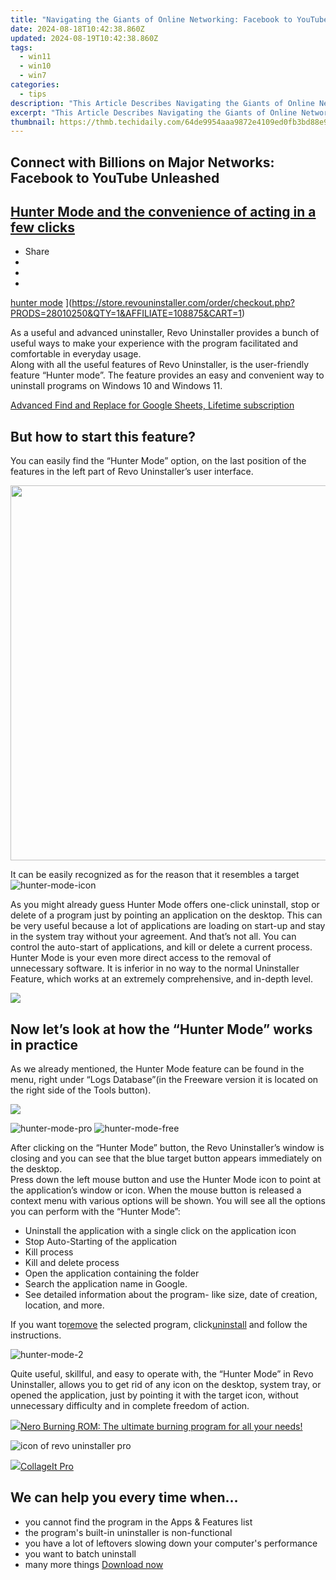 ```yaml
---
title: "Navigating the Giants of Online Networking: Facebook to YouTube Journey"
date: 2024-08-18T10:42:38.860Z
updated: 2024-08-19T10:42:38.860Z
tags:
  - win11
  - win10
  - win7
categories:
  - tips
description: "This Article Describes Navigating the Giants of Online Networking: Facebook to YouTube Journey"
excerpt: "This Article Describes Navigating the Giants of Online Networking: Facebook to YouTube Journey"
thumbnail: https://thmb.techidaily.com/64de9954aaa9872e4109ed0fb3bd88e929af8b2024c5f17c9a376420ca579cf7.jpg
---
```


## Connect with Billions on Major Networks: Facebook to YouTube Unleashed

## [Hunter Mode and the convenience of acting in a few clicks](https://store.revouninstaller.com/order/checkout.php?PRODS=28010250&QTY=1&AFFILIATE=108875&CART=1)

* Share
* [](http://www.facebook.com/share.php?u=https://www.revouninstaller.com/blog/the-convenience-of-using-hunter-mode/&title=Hunter+Mode+and+the+convenience+of+acting+in+a+few+clicks)
* [](https://twitter.com/intent/tweet?text=Hunter+Mode+and+the+convenience+of+acting+in+a+few+clicks&url=https://www.revouninstaller.com/blog/the-convenience-of-using-hunter-mode/ "Click to share on Twitter")
* [](https://store.revouninstaller.com/order/checkout.php?PRODS=28010250&QTY=1&AFFILIATE=108875&CART=1)

[hunter mode](https://f057a20f961f56a72089-b74530d2d26278124f446233f95622ef.ssl.cf1.rackcdn.com/site/blog/hunter-mode/cover.jpg) ](https://store.revouninstaller.com/order/checkout.php?PRODS=28010250&QTY=1&AFFILIATE=108875&CART=1)

 As a useful and advanced uninstaller, Revo Uninstaller provides a bunch of useful ways to make your experience with the program facilitated and comfortable in everyday usage.  
 Along with all the useful features of Revo Uninstaller, is the user-friendly feature “Hunter mode”. The feature provides an easy and convenient way to uninstall programs on Windows 10 and Windows 11.

<!-- affiliate ads begin -->
<a href="https://secure.2checkout.com/order/checkout.php?PRODS=4729642&QTY=1&AFFILIATE=108875&CART=1">Advanced Find and Replace for Google Sheets, Lifetime subscription</a>
<!-- affiliate ads end -->
## But how to start this feature?

 You can easily find the “Hunter Mode” option, on the last position of the features in the left part of Revo Uninstaller’s user interface.  
<!-- affiliate ads begin -->
<a href="https://unicoeye.pxf.io/c/5597632/2084399/18498" target="_top" id="2084399"><img src="//a.impactradius-go.com/display-ad/18498-2084399" border="0" alt="" width="1125" height="600"/></a><img height="0" width="0" src="https://imp.pxf.io/i/5597632/2084399/18498" style="position:absolute;visibility:hidden;" border="0" />
<!-- affiliate ads end -->
 It can be easily recognized as for the reason that it resembles a target ![hunter-mode-icon](https://f057a20f961f56a72089-b74530d2d26278124f446233f95622ef.ssl.cf1.rackcdn.com/site/blog/hunter-mode/hunter-mode-icon.png)

 As you might already guess Hunter Mode offers one-click uninstall, stop or delete of a program just by pointing an application on the desktop. This can be very useful because a lot of applications are loading on start-up and stay in the system tray without your agreement. And that’s not all. You can control the auto-start of applications, and kill or delete a current process. Hunter Mode is your even more direct access to the removal of unnecessary software. It is inferior in no way to the normal Uninstaller Feature, which works at an extremely comprehensive, and in-depth level.

<!-- affiliate ads begin -->
<a href="https://store.nero.com/order/checkout.php?PRODS=42570605&QTY=1&AFFILIATE=108875&CART=1"><img src="http://cdnwww.nero.com/nero-com-wAssets/img/banners/2023/usbXcopy/Nero_USB_x_copy_Screen_2.png" border="0"></a>
<!-- affiliate ads end -->
## Now let’s look at how the “Hunter Mode” works in practice

 As we already mentioned, the Hunter Mode feature can be found in the menu, right under “Logs Database”(in the Freeware version it is located on the right side of the Tools button).

<!-- affiliate ads begin -->
<a href="https://secure.2checkout.com/order/checkout.php?PRODS=4729320&QTY=1&AFFILIATE=108875&CART=1"><img src="https://secure.avangate.com/images/merchant/f7f07e7dab09533bc71247a5b29a7373/products/2_iDeviceMessageBox.png" border="0"></a>
<!-- affiliate ads end -->
![hunter-mode-pro](https://f057a20f961f56a72089-b74530d2d26278124f446233f95622ef.ssl.cf1.rackcdn.com/site/blog/hunter-mode/hunter-mode-pro.png) ![hunter-mode-free](https://f057a20f961f56a72089-b74530d2d26278124f446233f95622ef.ssl.cf1.rackcdn.com/site/blog/hunter-mode/hunter-mode-freeware.png)

 After clicking on the “Hunter Mode” button, the Revo Uninstaller’s window is closing and you can see that the blue target button appears immediately on the desktop.  
 Press down the left mouse button and use the Hunter Mode icon to point at the application’s window or icon. When the mouse button is released a context menu with various options will be shown. You will see all the options you can perform with the “Hunter Mode”:

* Uninstall the application with a single click on the application icon
* Stop Auto-Starting of the application
* Kill process
* Kill and delete process
* Open the application containing the folder
* Search the application name in Google.
* See detailed information about the program- like size, date of creation, location, and more.

 If you want to[remove](https://store.revouninstaller.com/order/checkout.php?PRODS=28010250&QTY=1&AFFILIATE=108875&CART=1) the selected program, click[uninstall](https://store.revouninstaller.com/order/checkout.php?PRODS=28010250&QTY=1&AFFILIATE=108875&CART=1) and follow the instructions.

![hunter-mode-2](https://f057a20f961f56a72089-b74530d2d26278124f446233f95622ef.ssl.cf1.rackcdn.com/site/blog/hunter-mode/hunter-mode-2.png)

 Quite useful, skillful, and easy to operate with, the “Hunter Mode” in Revo Uninstaller, allows you to get rid of any icon on the desktop, system tray, or opened the application, just by pointing it with the target icon, without unnecessary difficulty and in complete freedom of action.

<!-- affiliate ads begin -->
<a href="https://store.nero.com/order/checkout.php?PRODS=39694080&QTY=1&AFFILIATE=108875&CART=1"><img src="http://cdnwww.nero.com/nero-com-wAssets/img/banners/2023/nbr/fire/Screenshot_1red_gb.jpg" border="0">Nero Burning ROM:
The ultimate burning program for all your needs!</a>
<!-- affiliate ads end -->
![icon of revo uninstaller pro](https://f057a20f961f56a72089-b74530d2d26278124f446233f95622ef.ssl.cf1.rackcdn.com/site/icons/rup5-64.png)

<!-- affiliate ads begin -->
<a href="https://secure.2checkout.com/order/checkout.php?PRODS=4530091&QTY=1&AFFILIATE=108875&CART=1"><img src="https://www.pearlmountainsoft.com/n_img/product/cit_win/banScrn.jpg" border="0">CollageIt Pro</a>
<!-- affiliate ads end -->
## We can help you every time when…

* you cannot find the program in the Apps & Features list
* the program's built-in uninstaller is non-functional
* you have a lot of leftovers slowing down your computer's performance
* you want to batch uninstall
* many more things
[Download now](https://store.revouninstaller.com/order/checkout.php?PRODS=28010250&QTY=1&AFFILIATE=108875&CART=1)

<ins class="adsbygoogle"
     style="display:block"
     data-ad-format="autorelaxed"
     data-ad-client="ca-pub-7571918770474297"
     data-ad-slot="1223367746"></ins>



<ins class="adsbygoogle"
     style="display:block"
     data-ad-client="ca-pub-7571918770474297"
     data-ad-slot="8358498916"
     data-ad-format="auto"
     data-full-width-responsive="true"></ins>



